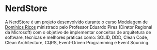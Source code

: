 # NerdStore

A NerdStore é um projeto desenvolvido durante o curso [Modelagem de Domínios Ricos](https://desenvolvedor.io/curso/modelagem-de-dominios-ricos) ministrado pelo Professor Eduardo Pires (Diretor Regional da Microsoft) com o objetivo de implementar conceitos de arquitetura de software,
técnicas e melhores práticas como: SOLID, DDD, Clean Code, Clean Architecture, CQRS, Event-Driven Programming e Event Sourcing.
